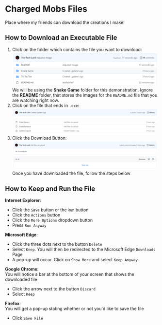 # Charged Mobs Files
Place where my friends can download the creations I make!

## How to Download an Executable File

1. Click on the folder which contains the file you want to download:
![Snake Game Folder](./README/Snake-Game-Folder.png/)
We will be using the **Snake Game** folder for this demonstration. Ignore the **README** folder, that stores the images for the `README.md` file that you are watching right now.
1. Click on the file that ends in `.exe`:
![Snake Game Files](./README/Snake-Game-Files.png/)
1. Click the Download Button:
![How To Download a File](./README/How-To-Download-File.png/)
Once you have downloaded the file, follow the steps below

## How to Keep and Run the File

**Internet Explorer**:

* Click the `Save` button or the `Run` button
* Click the `Actions` button
* Click the `More Options` dropdown button
* Press `Run Anyway`

**Microsoft Edge**:

* Click the three dots next to the button `Delete`
* Select `Keep`. You will then be redirected to the Microsoft Edge `Downloads` Page
* A pop-up will occur. Click on `Show More` and select `Keep Anyway`

**Google Chrome**: <br />
You will notice a bar at the bottom of your screen that shows the downloaded file

* Click the arrow next to the button `Discard`
* Select `Keep`

**Firefox**: <br />
You will get a pop-up stating whether or not you'd like to save the file

* Click `Save File`
